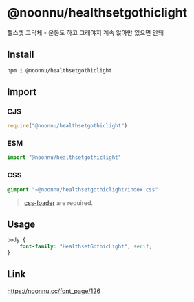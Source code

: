 # @noonnu/healthsetgothiclight
헬스셋 고딕체 - 운동도 하고 그래야지 계속 앉아만 있으면 안돼

## Install
```sh
npm i @noonnu/healthsetgothiclight
```
## Import
### CJS
```js
require("@noonnu/healthsetgothiclight")
```
### ESM
```js
import "@noonnu/healthsetgothiclight"
```
### CSS 
```css
@import "~@noonnu/healthsetgothiclight/index.css"
```
> [css-loader](https://github.com/webpack-contrib/css-loader) are required.

## Usage
```css
body {
    font-family: "HealthsetGothicLight", serif;
}
```

## Link
https://noonnu.cc/font_page/126